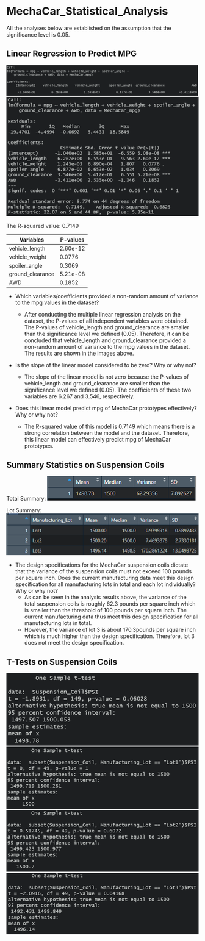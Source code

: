 # MechaCar_Statistical_Analysis

All the analyses below are established on the assumption that the significance level is 0.05. 


## Linear Regression to Predict MPG

![Deliverable_1_lm](Images/Deliverable_1_lm.png)
![Deliverable_1_lm_summary](Images/Deliverable_1_lm_summary.png)

The R-squared value: 0.7149

Variables|P-values
---------|--------------
vehicle_length|2.60e-12
vehicle_weight|0.0776 
spoiler_angle|0.3069    
ground_clearance|5.21e-08
AWD|0.1852

 - Which variables/coefficients provided a non-random amount of variance to the mpg values in the dataset?
   - After conducting the multiple linear regression analysis on the dataset, the P-values of all independent variables were obtained. The P-values of vehicle_length and ground_clearance are smaller than the significance level we defined (0.05). Therefore, it can be concluded that vehicle_length and ground_clearance provided a non-random amount of variance to the mpg values in the dataset. The results are shown in the images above. 

- Is the slope of the linear model considered to be zero? Why or why not?
  - The slope of the linear model is not zero because the P-values of vehicle_length and ground_clearance are smaller than the significance level we defined (0.05). The coefficients of these two variables are 6.267 and 3.546, respectively.

- Does this linear model predict mpg of MechaCar prototypes effectively? Why or why not?
  -  The R-squared value of this model is 0.7149 which means there is a strong correlation between the model and the dataset. Therefore, this linear model can effectively predict mpg of MechaCar prototypes.

## Summary Statistics on Suspension Coils

Total Summary:
![Deliverable_2_total](Images/Deliverable_2_total.png)

Lot Summary:
![Deliverable_2_grouped](Images/Deliverable_2_grouped.png)

- The design specifications for the MechaCar suspension coils dictate that the variance of the suspension coils must not exceed 100 pounds per square inch. Does the current manufacturing data meet this design specification for all manufacturing lots in total and each lot individually? Why or why not?
  - As can be seen in the analysis results above, the variance of the total suspension coils is roughly 62.3 pounds per square inch which is smaller than the threshold of 100 pounds per square inch. The current manufacturing data thus meet this design specification for all manufacturing lots in total.
  - However, the variance of lot 3 is about 170.3pounds per square inch which is much higher than the design specification. Therefore, lot 3 does not meet the design specification.

## T-Tests on Suspension Coils


![Deliverable_3_total](Images/Deliverable_3_total.png)
![Deliverable_3_lot1](Images/Deliverable_3_lot1.png)
![Deliverable_3_lot2](Images/Deliverable_3_lot2.png)
![Deliverable_3_lot3](Images/Deliverable_3_lot3.png)






